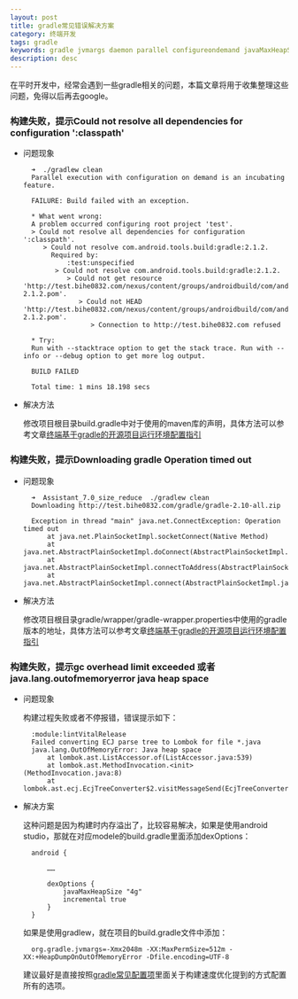 ```yaml
---
layout: post
title: gradle常见错误解决方案
category: 终端开发
tags: gradle 
keywords: gradle jvmargs daemon parallel configureondemand javaMaxHeapSize
description: desc
---
```


在平时开发中，经常会遇到一些gradle相关的问题，本篇文章将用于收集整理这些问题，免得以后再去google。

### 构建失败，提示Could not resolve all dependencies for configuration ':classpath'

- 问题现象

		➜  ./gradlew clean
		Parallel execution with configuration on demand is an incubating feature.
		
		FAILURE: Build failed with an exception.
		
		* What went wrong:
		A problem occurred configuring root project 'test'.
		> Could not resolve all dependencies for configuration ':classpath'.
		   > Could not resolve com.android.tools.build:gradle:2.1.2.
		     Required by:
		         :test:unspecified
		      > Could not resolve com.android.tools.build:gradle:2.1.2.
		         > Could not get resource 'http://test.bihe0832.com/nexus/content/groups/androidbuild/com/android/tools/build/gradle/2.1.2/gradle-2.1.2.pom'.
		            > Could not HEAD 'http://test.bihe0832.com/nexus/content/groups/androidbuild/com/android/tools/build/gradle/2.1.2/gradle-2.1.2.pom'.
		               > Connection to http://test.bihe0832.com refused
		
		* Try:
		Run with --stacktrace option to get the stack trace. Run with --info or --debug option to get more log output.
		
		BUILD FAILED
		
		Total time: 1 mins 18.198 secs

- 解决方法

	修改项目根目录build.gradle中对于使用的maven库的声明，具体方法可以参考文章[终端基于gradle的开源项目运行环境配置指引](http://blog.bihe0832.com/android-as-gradle-config.html)

### 构建失败，提示Downloading gradle Operation timed out

- 问题现象

		➜  Assistant_7.0_size_reduce  ./gradlew clean
		Downloading http://test.bihe0832.com/gradle/gradle-2.10-all.zip
		
		Exception in thread "main" java.net.ConnectException: Operation timed out
			at java.net.PlainSocketImpl.socketConnect(Native Method)
			at java.net.AbstractPlainSocketImpl.doConnect(AbstractPlainSocketImpl.java:339)
			at java.net.AbstractPlainSocketImpl.connectToAddress(AbstractPlainSocketImpl.java:200)
			at java.net.AbstractPlainSocketImpl.connect(AbstractPlainSocketImpl.java:182)

- 解决方法

	修改项目根目录gradle/wrapper/gradle-wrapper.properties中使用的gradle版本的地址，具体方法可以参考文章[终端基于gradle的开源项目运行环境配置指引](http://blog.bihe0832.com/android-as-gradle-config.html)

### 构建失败，提示gc overhead limit exceeded 或者java.lang.outofmemoryerror java heap space 

- 问题现象

	构建过程失败或者不停报错，错误提示如下：

		:module:lintVitalRelease
		Failed converting ECJ parse tree to Lombok for file *.java
		java.lang.OutOfMemoryError: Java heap space
			at lombok.ast.ListAccessor.of(ListAccessor.java:539)
			at lombok.ast.MethodInvocation.<init>(MethodInvocation.java:8)
			at lombok.ast.ecj.EcjTreeConverter$2.visitMessageSend(EcjTreeConverter.java:1041)
	
- 解决方案

	这种问题是因为构建时内存溢出了，比较容易解决，如果是使用android studio，那就在对应modele的build.gradle里面添加dexOptions：

		android {
		
			……
			
			dexOptions {
		        javaMaxHeapSize "4g"
		        incremental true
		    }
		}
		

	如果是使用gradlew，就在项目的build.gradle文件中添加：

		org.gradle.jvmargs=-Xmx2048m -XX:MaxPermSize=512m -XX:+HeapDumpOnOutOfMemoryError -Dfile.encoding=UTF-8
	
	建议最好是直接按照[gradle常见配置项](http://blog.bihe0832.com/gradle_config.html)里面关于构建速度优化提到的方式配置所有的选项。